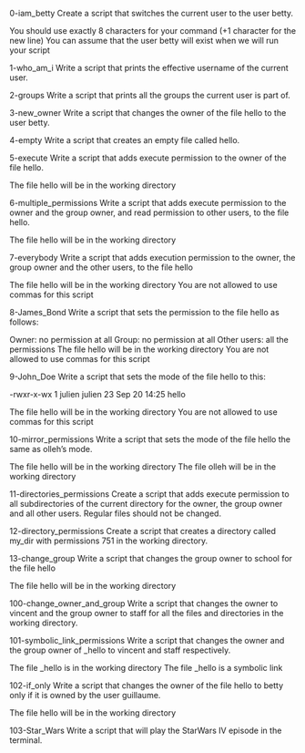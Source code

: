 0-iam_betty
Create a script that switches the current user to the user betty.

You should use exactly 8 characters for your command (+1 character for the new line)
You can assume that the user betty will exist when we will run your script

1-who_am_i
Write a script that prints the effective username of the current user.

2-groups
Write a script that prints all the groups the current user is part of.

3-new_owner
Write a script that changes the owner of the file hello to the user betty.

4-empty
Write a script that creates an empty file called hello.

5-execute
Write a script that adds execute permission to the owner of the file hello.

The file hello will be in the working directory

6-multiple_permissions
Write a script that adds execute permission to the owner and the group owner, and read permission to other users, to the file hello.

The file hello will be in the working directory

7-everybody
Write a script that adds execution permission to the owner, the group owner and the other users, to the file hello

The file hello will be in the working directory
You are not allowed to use commas for this script

8-James_Bond
Write a script that sets the permission to the file hello as follows:

Owner: no permission at all
Group: no permission at all
Other users: all the permissions
The file hello will be in the working directory You are not allowed to use commas for this script

9-John_Doe
Write a script that sets the mode of the file hello to this:

-rwxr-x-wx 1 julien julien 23 Sep 20 14:25 hello

The file hello will be in the working directory
You are not allowed to use commas for this script

10-mirror_permissions
Write a script that sets the mode of the file hello the same as olleh’s mode.

The file hello will be in the working directory
The file olleh will be in the working directory

11-directories_permissions
Create a script that adds execute permission to all subdirectories of the current directory for the owner, the group owner and all other users. Regular files should not be changed.

12-directory_permissions
Create a script that creates a directory called my_dir with permissions 751 in the working directory.

13-change_group
Write a script that changes the group owner to school for the file hello

The file hello will be in the working directory

100-change_owner_and_group
Write a script that changes the owner to vincent and the group owner to staff for all the files and directories in the working directory.

101-symbolic_link_permissions
Write a script that changes the owner and the group owner of _hello to vincent and staff respectively.

The file _hello is in the working directory
The file _hello is a symbolic link

102-if_only
Write a script that changes the owner of the file hello to betty only if it is owned by the user guillaume.

The file hello will be in the working directory

103-Star_Wars
Write a script that will play the StarWars IV episode in the terminal.
